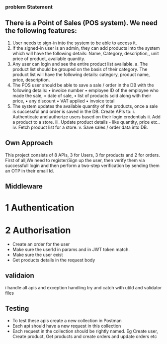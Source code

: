 ### problem Statement

## There is a Point of Sales (POS system). We need the following features:
1. User needs to sign-in into the system to be able to access it.
2. If the signed-in user is an admin, they can add products into the system which will
have the following details: Name, Category, description,, unit price of product,
available quantity.
3. Any user can login and see the entire product list available.
a. The product list should be grouped on the basis of their category. The
product list will have the following details: category, product name, price,
description.
4. The POS user should be able to save a sale / order in the DB with the following
details:
• invoice number
• employee ID of the employee who made the sale,
• date of sale,
• list of products sold along with their price,
• any discount
• VAT applied
• invoice total
5. The system updates the available quantity of the products, once a sale is
successful and order is saved in the DB.
Create APIs to:
i. Authenticate and authorize users based on their login credentials
ii. Add a product to a store.
iii. Update product details - like quantity, price etc..
iv. Fetch product list for a store.
v. Save sales / order data into DB.

## Own Approach
This project consists of 8 APIs, 3 for Users, 3 for products and 2 for orders.
First of all,We need to register/Sign up the user, then verify them via successfull
 login and then perform a two-step verification by sending them an OTP in their email Id.

## Middleware

# 1 Authentication
# 2 Authorisation

- Create an order for the user
- Make sure the userId in params and in JWT token match.
- Make sure the user exist
- Get products details in the request body

## validaion
i handle all apis and exception handling try and catch with utild and validator files


## Testing 
- To test these apis create a new collection in Postman
- Each api should have a new request in this collection
- Each request in the collection should be rightly named. Eg Create user, Create product, Get products and create orders and update orders etc

